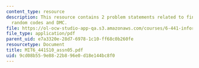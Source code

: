 ```yaml
---
content_type: resource
description: This resource contains 2 problem statements related to finite length
  random codes and DMC.
file: https://ol-ocw-studio-app-qa.s3.amazonaws.com/courses/6-441-information-theory-spring-2010/9cd08b559e8822b896e0d18e144bc8f0_MIT6_441S10_assn05.pdf
file_type: application/pdf
parent_uid: e7a3320e-28d7-6978-1c10-ff68c0b260fe
resourcetype: Document
title: MIT6_441S10_assn05.pdf
uid: 9cd08b55-9e88-22b8-96e0-d18e144bc8f0
---
```

